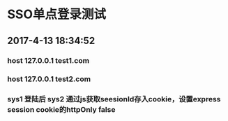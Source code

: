 # SSO单点登录测试

## 2017-4-13 18:34:52

### host 127.0.0.1  test1.com
### host 127.0.0.1  test2.com

### sys1 登陆后 sys2 通过js获取seesionId存入cookie，设置express session cookie的httpOnly false